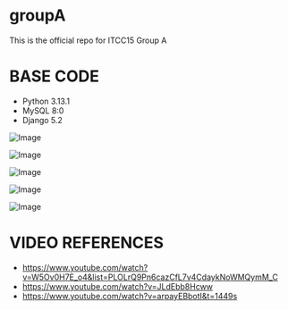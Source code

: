 # groupA
This is the official repo for ITCC15 Group A


# BASE CODE

- Python 3.13.1
- MySQL 8:0
- Django 5.2

![Image](https://github.com/user-attachments/assets/1bcf441c-bb5b-4e8c-a9d6-245053bae5a3)

![Image](https://github.com/user-attachments/assets/82461ce6-9beb-457d-a78c-988bdf5cdc40)

![Image](https://github.com/user-attachments/assets/6542132f-6e4c-40b6-a5bc-ac2797da780b)

![Image](https://github.com/user-attachments/assets/4b18f871-2e3d-4071-88ed-4be7f7ce40af)

![Image](https://github.com/user-attachments/assets/3580bc53-ee8d-47b3-b6ec-960e45e2c210)

# VIDEO REFERENCES

- https://www.youtube.com/watch?v=W5Ov0H7E_o4&list=PLOLrQ9Pn6cazCfL7v4CdaykNoWMQymM_C
- https://www.youtube.com/watch?v=JLdEbb8Hcww
- https://www.youtube.com/watch?v=arpayEBbotI&t=1449s
